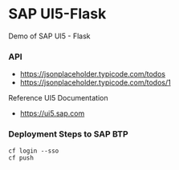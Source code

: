 # SAP UI5-Flask
Demo of SAP UI5 - Flask


### API 
* https://jsonplaceholder.typicode.com/todos
* https://jsonplaceholder.typicode.com/todos/1

Reference UI5 Documentation
* https://ui5.sap.com


### Deployment Steps to SAP BTP

```
cf login --sso
cf push
```
